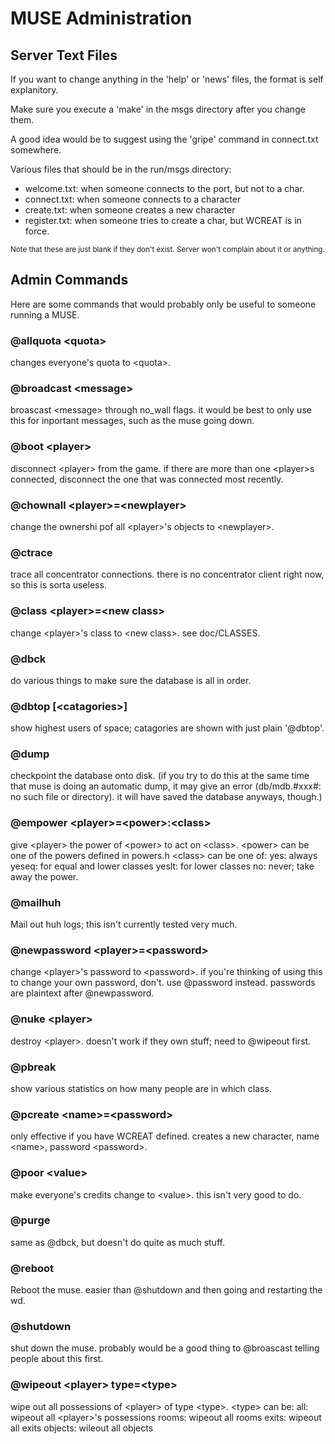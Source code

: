 # MUSE Administration 

## Server Text Files
If you want to change anything in the 'help' or 'news' files, the format is self explanitory.

Make sure you execute a 'make' in the msgs directory after you change them.

A good idea would be to suggest using the 'gripe' command in connect.txt somewhere.

Various files that should be in the run/msgs directory:

- welcome.txt:  when someone connects to the port, but not to a char.
- connect.txt:  when someone connects to a character
- create.txt:   when someone creates a new character
- register.txt: when someone tries to create a char, but WCREAT is in force.

<sup>Note that these are just blank if they don't exist. Server won't complain about it or anything.</sup>

## Admin Commands
Here are some commands that would probably only be useful to someone running a MUSE.

### @allquota &lt;quota&gt;
changes everyone's quota to &lt;quota&gt;.

### @broadcast &lt;message&gt;
broascast &lt;message&gt; through no_wall flags. it would be best
to only use this for inportant messages, such as the muse going
down.

### @boot &lt;player&gt;
disconnect &lt;player&gt; from the game. if there are more than one
&lt;player&gt;s connected, disconnect the one that was connected
most recently.

### @chownall &lt;player&gt;=&lt;newplayer&gt;
change the ownershi pof all &lt;player&gt;'s objects to &lt;newplayer&gt;.

### @ctrace
trace all concentrator connections. there is no concentrator
client right now, so this is sorta useless.

### @class &lt;player&gt;=&lt;new class&gt;
change &lt;player&gt;'s class to &lt;new class&gt;. see doc/CLASSES.

### @dbck
do various things to make sure the database is all in
order.

### @dbtop [&lt;catagories&gt;]
show highest users of space; catagories are shown with
just plain '@dbtop'.

### @dump
checkpoint the database onto disk. (if you try to do this
at the same time that muse is doing an automatic dump,
it may give an error (db/mdb.#xxx#: no such file or
directory). it will have saved the database anyways,
though.)

### @empower &lt;player&gt;=&lt;power&gt;:&lt;class&gt;
give &lt;player&gt; the power of &lt;power&gt; to act on &lt;class&gt;.
&lt;power&gt; can be one of the powers defined in powers.h
&lt;class&gt; can be one of:
yes: always
yeseq: for equal and lower classes
yeslt: for lower classes
no: never; take away the power.

### @mailhuh
Mail out huh logs; this isn't currently tested very much.

### @newpassword &lt;player&gt;=&lt;password&gt;
change &lt;player&gt;'s password to &lt;password&gt;. if you're thinking
of using this to change your own password, don't. use
@password instead. passwords are plaintext after @newpassword.

### @nuke &lt;player&gt;
destroy &lt;player&gt;. doesn't work if they own stuff; need to
@wipeout first.

### @pbreak
show various statistics on how many people are in which class.

### @pcreate &lt;name&gt;=&lt;password&gt;
only effective if you have WCREAT defined. creates a new
character, name &lt;name&gt;, password &lt;password&gt;.

### @poor &lt;value&gt;
make everyone's credits change to &lt;value&gt;. this isn't very
good to do.

### @purge
same as @dbck, but doesn't do quite as much stuff.

### @reboot
Reboot the muse. easier than @shutdown and then going
and restarting the wd.

### @shutdown
shut down the muse. probably would be a good thing to
@broascast telling people about this first.

### @wipeout &lt;player&gt; type=&lt;type&gt;
wipe out all possessions of &lt;player&gt; of type &lt;type&gt;.
&lt;type&gt; can be:
all: wipeout all &lt;player&gt;'s possessions
rooms: wipeout all rooms
exits: wipeout all exits
objects: wileout all objects

